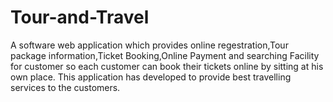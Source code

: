 # Tour-and-Travel
A software web application which provides online regestration,Tour package information,Ticket Booking,Online Payment and searching Facility for customer so each customer can book their tickets online by sitting at his own place. This application has developed to provide best travelling services to the customers.
